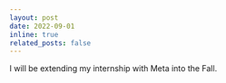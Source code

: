 ```yaml
---
layout: post
date: 2022-09-01
inline: true
related_posts: false
---
```


I will be extending my internship with Meta into the Fall.
